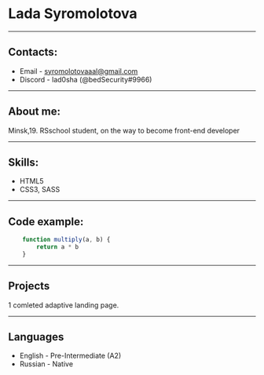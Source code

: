 # Lada Syromolotova

***

## Contacts:

- Email - <syromolotovaaal@gmail.com>
- Discord - lad0sha \(\@bedSecurity#9966\)

***

## About me:

Minsk,19. RSschool student, on the way to become front-end developer

***

## Skills:

- HTML5
- CSS3, SASS

***

## Code example:

```js
    function multiply(a, b) {
        return a * b
    }
```

***

## Projects

1 comleted adaptive landing page.

***

## Languages

- English - Pre-Intermediate (A2)
- Russian - Native
